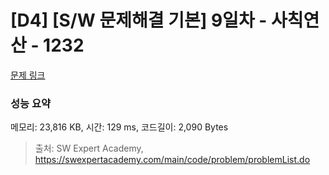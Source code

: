 # [D4] [S/W 문제해결 기본] 9일차 - 사칙연산 - 1232 

[문제 링크](https://swexpertacademy.com/main/code/problem/problemDetail.do?contestProbId=AV141J8KAIcCFAYD) 

### 성능 요약

메모리: 23,816 KB, 시간: 129 ms, 코드길이: 2,090 Bytes



> 출처: SW Expert Academy, https://swexpertacademy.com/main/code/problem/problemList.do